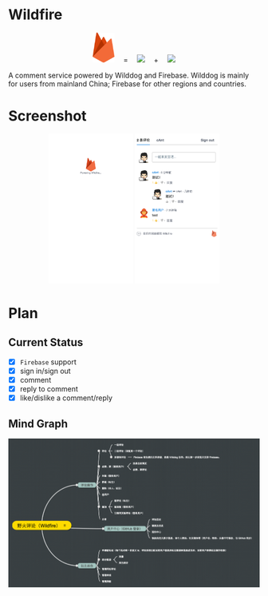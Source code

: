 # Wildfire

<p align="center">
  <img src="./resources/wildfire-logo.svg" height="60">
  <span>&emsp;=&emsp;</span>
  <img src="https://img.wdstatic.cn/www-nd/images/logoNew-fdaaab5abe.svg" height="40">
  <span>&emsp;+&emsp;</span>
  <img src="https://firebase.google.com/_static/4273b0fc6c/images/firebase/lockup.png" height="45">
</p>

A comment service powered by Wilddog and Firebase. Wilddog is mainly for users from mainland China; Firebase for other regions and countries.

# Screenshot

<p align="center">
  <img src="./resources/screenshot-0.png" height="300">
  <img src="./resources/screenshot-1.png" height="300">
</p>

# Plan

## Current Status

- [x] `Firebase` support
- [x] sign in/sign out
- [x] comment
- [x] reply to comment
- [x] like/dislike a comment/reply

## Mind Graph

![](./resources/mind%20graph.png)
